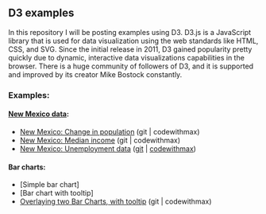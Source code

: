 ## D3 examples

In this repository I will be posting examples using D3. D3.js is a JavaScript library that is used for data visualization using the web standards like HTML, CSS, and SVG. Since the initial release in 2011, D3 gained popularity pretty quickly due to dynamic, interactive data visualizations capabilities in the browser. There is a huge community of followers of D3, and it is supported and improved by its creator Mike Bostock constantly.

### Examples:
#### [New Mexico data](https://github.com/ditdili/D3_related/tree/master/new_mexico):
* [New Mexico: Change in population](http://bl.ocks.org/ditdili/0c8d1a397901cffe26553ee9dde76b7a)   (git | codewithmax)
* [New Mexico: Median income](http://bl.ocks.org/ditdili/09a37bedc8825c2628f5a2ebea687664)          (git | codewithmax)
* [New Mexico: Unemployment data](http://bl.ocks.org/ditdili/448b4210c76018b38674587d76a94f05)      ([git](https://github.com/ditdili/D3_related/blob/master/new_mexico/nm-un-two_plots.html) | [codewithmax](http://codewithmax.com/wp-content/wpd3/nm/nm-un-two_plots.html))

#### Bar charts:
* [Simple bar chart]      
* [Bar chart with tooltip]
* [Overlaying two Bar Charts, with tooltip](https://bl.ocks.org/ditdili/29e044c7012b22edc09aacd3b261ac1f)     (git | codewithmax)
